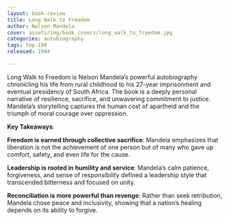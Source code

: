 ```yaml
---
layout: book-review
title: Long Walk to Freedom
author: Nelson Mandela
cover: assets/img/book_covers/long_walk_to_freedom.jpg
categories: autobiography
tags: top-100
released: 1994

---
```


Long Walk to Freedom is Nelson Mandela’s powerful autobiography chronicling his life from rural childhood to his 27-year imprisonment and eventual presidency of South Africa. The book is a deeply personal narrative of resilience, sacrifice, and unwavering commitment to justice. Mandela’s storytelling captures the human cost of apartheid and the triumph of moral courage over oppression.

**Key Takeaways**:

**Freedom is earned through collective sacrifice**: Mandela emphasizes that liberation is not the achievement of one person but of many who gave up comfort, safety, and even life for the cause.

**Leadership is rooted in humility and service**: Mandela’s calm patience, forgiveness, and sense of responsibility defined a leadership style that transcended bitterness and focused on unity.

**Reconciliation is more powerful than revenge**: Rather than seek retribution, Mandela chose peace and inclusivity, showing that a nation’s healing depends on its ability to forgive.